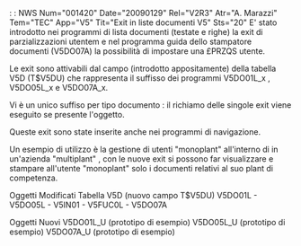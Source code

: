  :  : NWS Num="001420" Date="20090129" Rel="V2R3" Atr="A. Marazzi" Tem="TEC" App="V5" Tit="Exit in liste documenti V5" Sts="20"
E' stato introdotto nei programmi di lista documenti (testate e righe) la exit di parzializzazioni
utentem e nel programma guida dello stampatore documenti (V5DO07A) la possibilità di impostare una
£PRZQS utente.

Le exit sono attivabili dal campo (introdotto appositamente) della tabella V5D (T$V5DU) che rappresenta il suffisso dei programmi V5DO01L_x , V5DO05L_x e V5DO07A_x.

Vi è un unico suffiso per tipo documento :  il richiamo delle singole exit viene eseguito se presente
l'oggetto.

Queste exit sono state inserite anche nei programmi di navigazione.

Un esempio di utilizzo è la gestione di utenti "monoplant" all'interno di in un'azienda "multiplant"
, con le nuove exit si possono far visualizzare e stampare all'utente "monoplant" solo i documenti
relativi al suo plant di competenza.

Oggetti Modificati
Tabella V5D (nuovo campo T$V5DU)
V5DO01L - V5DO05L - V5IN01 - V5FUC0L - V5DO07A

Oggetti Nuovi
V5DO01L_U  (prototipo di esempio)
V5DO05L_U  (prototipo di esempio)
V5DO07A_U  (prototipo di esempio)
